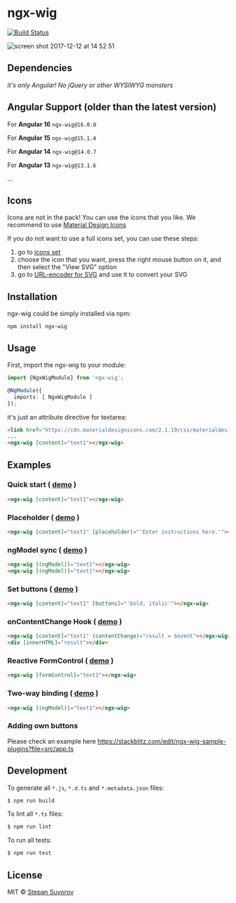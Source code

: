 # ngx-wig

[![Build Status](https://travis-ci.org/stevermeister/ngx-wig.svg?branch=master)](https://travis-ci.org/stevermeister/ngx-wig)

![screen shot 2017-12-12 at 14 52 51](https://user-images.githubusercontent.com/1526680/33888069-37bde1f0-df4c-11e7-993e-d48ffe0fffbf.png)

## Dependencies

*it's only Angular! No jQuery or other WYSIWYG monsters*


## Angular Support (older than the latest version)

For **Angular 16** `ngx-wig@16.0.0`

For **Angular 15** `ngx-wig@15.1.4`

For **Angular 14** `ngx-wig@14.0.7`

For **Angular 13** `ngx-wig@13.1.6` 

...

## Icons

Icons are not in the pack!
You can use the icons that you like.
We recommend to use [Material Design Icons](https://cdn.materialdesignicons.com/2.1.19/css/materialdesignicons.min.css)

If you do not want to use a full icons set, you can use these steps:

1. go to [icons set](https://materialdesignicons.com/)
1. choose the icon that you want, press the right mouse button on it, and then select the "View SVG" option
1. go to [URL-encoder for SVG](https://yoksel.github.io/url-encoder/) and use it to convert your SVG

## Installation

ngx-wig could be simply installed via npm:

    npm install ngx-wig


## Usage

First, import the ngx-wig to your module:

```typescript
import {NgxWigModule} from 'ngx-wig';

@NgModule({
  imports: [ NgxWigModule ]
});
```

it's just an attribute directive for textarea:

```html
<link href="https://cdn.materialdesignicons.com/2.1.19/css/materialdesignicons.min.css" rel="stylesheet" />
...
<ngx-wig [content]="text1"></ngx-wig>
```

## Examples

### Quick start ( [demo](https://stackblitz.com/edit/ngx-wig-sample2?file=src%2Fapp.ts) )

```html
<ngx-wig [content]="text1"></ngx-wig>
```

### Placeholder ( [demo](https://stackblitz.com/edit/ngx-wig-sample3?file=src/app.ts) )

```html
<ngx-wig [content]="text1" [placeholder]="'Enter instructions here.'"></ngx-wig>
```

### ngModel sync ( [demo](https://stackblitz.com/edit/ngx-wig-sample4?file=src/app.ts) )

```html
<ngx-wig [(ngModel)]="text1"></ngx-wig>
<ngx-wig [(ngModel)]="text1"></ngx-wig>
```

### Set buttons ( [demo](https://stackblitz.com/edit/ngx-wig-sample5?file=src/app.ts) )

```html
<ngx-wig [content]="text1" [buttons]="'bold, italic'"></ngx-wig>
```

### onContentChange Hook ( [demo](https://stackblitz.com/edit/ngx-wig-sample6?file=src/app.ts) )

```html
<ngx-wig [content]="text1" (contentChange)="result = $event"></ngx-wig>
<div [innerHTML]="result"></div>
```

### Reactive FormControl ( [demo](https://stackblitz.com/edit/ngx-wig-sample7?file=src/app.ts) )

```html
<ngx-wig [formControl]="text1"></ngx-wig>
```

### Two-way binding ( [demo](https://stackblitz.com/edit/ngx-wig-sample8?file=src/app.ts) )

```html
<ngx-wig [(ngModel)]="text1"></ngx-wig>
```

### Adding own buttons

Please check an example here
https://stackblitz.com/edit/ngx-wig-sample-plugins?file=src/app.ts

## Development

To generate all `*.js`, `*.d.ts` and `*.metadata.json` files:

```bash
$ npm run build
```

To lint all `*.ts` files:

```bash
$ npm run lint
```

To run all tests:

```bash
$ npm run test
```

## License

MIT © [Stepan Suvorov](https://github.com/stevermeister)
